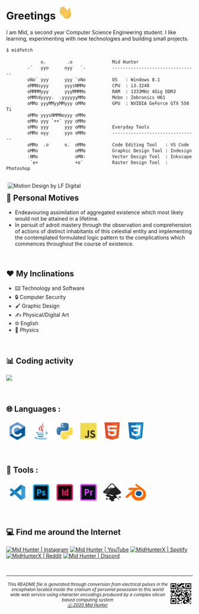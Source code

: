 # Greetings <img src="img/wave.gif" width="40px">
I am Mid, a second year Computer Science Engineering student. I like learning, experimenting with new technologies and building small projects.

```console
$ midfetch

             o.        .o             	Mid Hunter
        -`   yyo      oyy   `-        	--------------------------------
        oNo` yyy      yyy `oNo        	OS   : Windows 8.1
        oMMNsyyy      yyysNMMo        	CPU  : i3-3240
        oMMMMyyy      yyyMMMMo        	RAM  : 1333MHz 4Gig DDR3
        oMMhdyyyy.  .yyyyyyMMo        	Mobo : Zebronics H61
        oMMo yyyMMyyMMyyy oMMo        	GPU  : NVIDIA GeForce GTX 550 Ti
        oMMo yyysNMMNoyyy oMMo
        oMMo yyy `++` yyy oMMo
        oMMo yyy      yyy oMMo        	Everyday Tools
        oMMo oyy      yyo oMMo        	--------------------------------
        oMMo  .o      o.  oMMo        	Code Editing Tool   : VS Code
        oMMo              oMMo        	Graphic Design Tool : Indesign
        :NMo              oMN:        	Vector Design Tool  : Inkscape
         `o+              +o`         	Raster Design Tool  : Photoshop

```

<br>

<img align="right" alt="Motion Design by LF Digital" src="https://media1.giphy.com/media/dWesBcTLavkZuG35MI/giphy.gif?cid=ecf05e47m5vtes9ru5z8loycvbgqrd53p3xzeib7wfkvmg6z&rid=giphy.gif" width="500" />

## 👨 Personal Motives
- Endeavouring assimilation of aggregated existence which most likely would not be attained in a lifetime.
- In persuit of adroit mastery through the observation and comprehension of actions of distinct inhabitants of this celestial entity and implementing the contemplated formulated logic pattern to the complications which commences throughout the course of existence.

<br>

## ❤️ My Inclinations
<p><ul>
	<li><a title="Systematic investigation into human made equipments developed from the application of scientific knowledge and its underlying logical pattern, in order to establish facts and reach new conclusions of the working mechanism of aforementioned equipments." class="ui-tooltip"><span style="cursor: help;">⌨️ Technology and Software</span></a>
	<li><a title="explanation" class="ui-tooltip"><span style="cursor: help;">🔒 Computer Security</span></a>
	<li><a title="Crafting digital visual content intended to transmit specific messages achieved through applying comprehensive logically formulated style of visual hierarchy, typeface and page layout of visual elements." class="ui-tooltip"><span style="cursor: help;">🖌️ Graphic Design</span></a>
	<li><a title="explanation" class="ui-tooltip"><span style="cursor: help;">✍️ Physical/Digital Art</span></a>
	<li><a title="Formulation of obfuscatory sesquipedalian lexicological formations and elaboration of convoluted circumlocutions using the English lexicon." class="ui-tooltip"><span style="cursor: help;">🌐 English</span></a>
	<li><a title="Fathoming the logical working mechanism of electromagnetic radiation, transmission of particle vibrations, kinetic and thermal quantitative properties of physical system (excluding potential, electrical, chemical and nuclear energy) also while comprehending the dynamic reaction of objects described in terms of displacement, distance, velocity, acceleration, speed, and time." class="ui-tooltip"><span style="cursor: help;">🏃 Physics</span></a>
</ul></p>

<br>

## 📊 Coding activity
![](https://wakatime.com/share/@Mid_Hunter/cb8eda79-4598-4e21-919f-e697b0143f07.png)

<br>

## 🌐 Languages :
<code><img height="60" title="C" src="img/c.svg"></code>
<code><img height="60" title="Java" src="img/java.svg"></code>
<code><img height="60" title="Python" src="img/python.svg"></code>
<code><img height="60" title="JavaScript" src="img/javascript.svg"></code>
<code><img height="60" title="HTML5" src="img/html5.svg"></code>
<code><img height="60" title="CSS3" src="img/css3.svg"></code>

<br>

## 🔧 Tools :
<code><img height="60" title="Visual Studio Code" src="img/vscode.svg"></code>
<code><img height="60" title="Adobe Photoshop" src="img/photoshop.svg"></code>
<code><img height="60" title="Adobe Indesign" src="img/indesign.svg"></code>
<code><img height="60" title="Adobe Premiere Pro" src="img/premiere pro.svg"></code>
<code><img height="60" title="Inkscape" src="img/inkscape.svg"></code>
<code><img height="60" title="Blender 3D" src="img/blender.svg"></code>

<br>

## 💻 Find me around the Internet
[<img title="Not much but it's honest work" alt="Mid Hunter | Instagram" src="https://img.shields.io/badge/-Instagram-C13584?style=for-the-badge&logo=Instagram&logoColor=white" />][instagram]
[<img title="You shall not pass!" alt="Mid Hunter | YouTube" src="https://img.shields.io/badge/-YouTube-FF0000?style=for-the-badge&logo=YouTube&logoColor=white" />][youtube]
[<img title="Dem feels bro" alt="MidHunterX | Spotify" src="https://img.shields.io/badge/-Spotify-1DB954?style=for-the-badge&logo=Spotify&logoColor=white" />][spotify]
[<img title="The only place where intellectuals acts like complete idiots" alt="MidHunterX | Reddit" src="https://img.shields.io/badge/-u/MidHunterX-FF4500?style=for-the-badge&logo=Reddit&logoColor=white" />][reddit]
[<img title="Welcome my friend, to one of the top 10 dead servers of all time" alt="Mid Hunter | Discord" src="https://img.shields.io/badge/-Discord-7289da?style=for-the-badge&logo=Discord&logoColor=white" />][discord]

<br clear="left">

<hr>
<img align="right" src="img/QR.svg" width="64" />
<sub><h6 align="center">This <i>README</i> file is generated through conversion from electrical pulses in the encephalon located inside the cranium of personal posession to this world wide web service using character encodings produced by a complex silicon based computing system <br/> <a title="Not even a copyright symbol but, okay... looks cool tho" href="https://matias.ma/nsfw/">ⓔ 2020 Mid Hunter</a></h6></sub>

<!-- Variables : Social -->
[youtube]: https://www.youtube.com/watch?v=dQw4w9WgXcQ
[instagram]: https://www.instagram.com/mid_hunter
[spotify]: https://open.spotify.com/user/8u1o1bw0zdxbfvgreer5xmeoa
[reddit]: https://www.reddit.com/user/MidHunterX
[discord]: https://discord.com/invite/KQxxEyu
